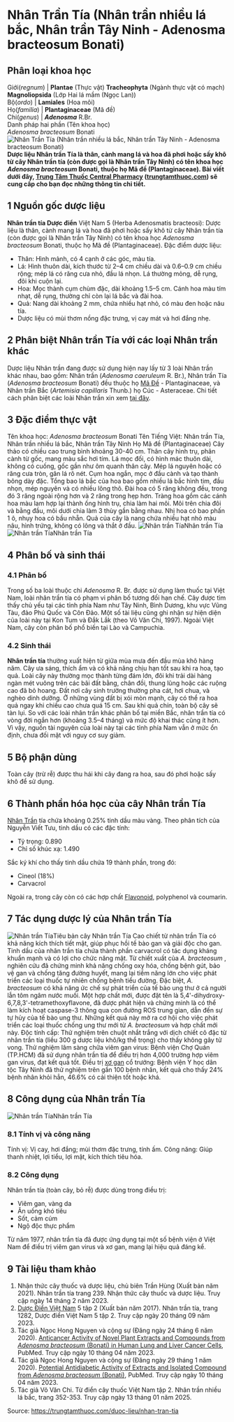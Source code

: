 # Nhân Trần Tía (Nhân trần nhiều lá bắc, Nhân trần Tây Ninh - Adenosma bracteosum Bonati)

Phân loại khoa học  
---  
Giới(_regnum_) |  **Plantae** (Thực vật) **Tracheophyta** (Ngành thực vật có mạch) **Magnoliopsida** (Lớp Hai lá mầm (Ngọc Lan))  
Bộ(_ordo_) | **Lamiales** (Hoa môi)  
Họ(_familia_) | **Plantaginaceae** (Mã đề)  
Chi(_genus_) | _**Adenosma**_ R.Br.  
Danh pháp hai phần (Tên khoa học)  
_Adenosma bracteosum_ Bonati  
![Nhân Trần Tía \(Nhân trần nhiều lá bắc, Nhân trần Tây Ninh - Adenosma bracteosum Bonati\)](https://trungtamthuoc.com/images/others/nhan-tran-tia-01-5175.jpg)
**Dược liệu Nhân trần Tía là thân, cành mang lá và hoa đã phơi hoặc sấy khô từ cây Nhân trần tía (còn được gọi là Nhân trần Tây Ninh) có tên khoa học _Adenosma bracteosum_ Bonati, thuộc họ Mã đề (Plantaginaceae). Bài viết dưới đây, [Trung Tâm Thuốc Central Pharmacy](https://trungtamthuoc.com/ "Trung Tâm Thuốc Central Pharmacy") ([trungtamthuoc.com](https://trungtamthuoc.com/ "trungtamthuoc.com")) sẽ cung cấp cho bạn đọc những thông tin chi tiết.**
##  1 Nguồn gốc dược liệu
**Nhân trần tía Dược điển** Việt Nam 5 (Herba Adenosmatis bracteosi): Dược liệu là thân, cành mang lá và hoa đã phơi hoặc sấy khô từ cây Nhân trần tía (còn được gọi là Nhân trần Tây Ninh) có tên khoa học _Adenosma bracteosum_ Bonati, thuộc họ Mã đề (Plantaginaceae).
Đặc điểm dược liệu:
  * Thân: Hình mảnh, có 4 cạnh ở các góc, màu tía.
  * Lá: Hình thuôn dài, kích thước từ 2–4 cm chiều dài và 0.6–0.9 cm chiều rộng; mép lá có răng cưa nhỏ, đầu lá nhọn. Lá thường mỏng, dễ rụng, đôi khi cuộn lại.
  * Hoa: Mọc thành cụm chùm đặc, dài khoảng 1.5–5 cm. Cánh hoa màu tím nhạt, dễ rụng, thường chỉ còn lại lá bắc và đài hoa.
  * Quả: Nang dài khoảng 2 mm, chứa nhiều hạt nhỏ, có màu đen hoặc nâu tía.
  * Dược liệu có mùi thơm nồng đặc trưng, vị cay mát và hơi đắng nhẹ.


##  2 Phân biệt Nhân trần Tía với các loại Nhân trần khác
Dược liệu Nhân trần đang được sử dụng hiện nay lấy từ 3 loài Nhân trần khác nhau, bao gồm: Nhân trần (_Adenosma caeruleum_ R. Br.), Nhân trần Tía (_Adenosma bracteosum_ Bonati) đều thuộc họ [Mã Đề](https://trungtamthuoc.com/duoc-lieu/ma-de "Mã Đề") - Plantaginaceae, và Nhân trần Bắc (_Artemisia capillaris_ Thunb.) họ Cúc - Asteraceae. Chi tiết cách phân biệt các loài Nhân trần xin xem [tại đây](https://trungtamthuoc.com/duoc-lieu/nhan-tran#1-cay-nhan-tran-co-may-loai).
##  3 Đặc điểm thực vật 
Tên khoa học:  _Adenosma bracteosum_ Bonati
Tên Tiếng Việt: Nhân trần Tía, Nhân trần nhiều lá bắc, Nhân trần Tây Ninh
Họ Mã đề (Plantaginaceae)
Cây thảo có chiều cao trung bình khoảng 30-40 cm. Thân cây hình trụ, phân cành từ gốc, mang màu sắc hơi tím. Lá mọc đối, có hình mác thuôn dài, không có cuống, gốc gần như ôm quanh thân cây. Mép lá nguyên hoặc có răng cưa tròn, gân lá rõ nét. Cụm hoa ngắn, mọc ở đầu cành và tạo thành bông dày đặc. Tổng bao lá bắc của hoa bao gồm nhiều lá bắc hình tim, đầu nhọn, mép nguyên và có nhiều lông thô. Đài hoa có 5 răng không đều, trong đó 3 răng ngoài rộng hơn và 2 răng trong hẹp hơn. Tràng hoa gồm các cánh hoa màu lam hợp lại thành ống hình trụ, chia làm hai môi. Môi trên chia đôi và bằng đầu, môi dưới chia làm 3 thùy gần bằng nhau. Nhị hoa có bao phấn 1 ô, nhụy hoa có bầu nhẵn. Quả của cây là nang chứa nhiều hạt nhỏ màu nâu, hình trứng, không có lông và thắt ở đầu. 
![Nhân trần Tía](https://trungtamthuoc.com/images/item/Nhan-tran-tia-0-1.jpg)Nhân trần Tía
![Nhân trần Tía](https://trungtamthuoc.com/images/item/nhan-tran-tia-01.jpg)Nhân trần Tía
##  4 Phân bố và sinh thái
### 4.1 Phân bố
Trong số ba loài thuộc chi _Adenosma_ R. Br. được sử dụng làm thuốc tại Việt Nam, loài nhân trần tía có phạm vi phân bố tương đối hạn chế. Cây được tìm thấy chủ yếu tại các tỉnh phía Nam như Tây Ninh, Bình Dương, khu vực Vũng Tàu, đảo Phú Quốc và Côn Đảo. Một số tài liệu cũng ghi nhận sự hiện diện của loài này tại Kon Tum và Đắk Lắk (theo Võ Văn Chi, 1997). Ngoài Việt Nam, cây còn phân bố phổ biến tại Lào và Campuchia.
### 4.2 Sinh thái
**Nhân trần tía** thường xuất hiện từ giữa mùa mưa đến đầu mùa khô hàng năm. Cây ưa sáng, thích ẩm và có khả năng chịu hạn tốt sau khi ra hoa, tạo quả. Loài cây này thường mọc thành từng đám lớn, đôi khi trải dài hàng ngàn mét vuông trên các bãi đất bằng, chân đồi, thung lũng hoặc các ruộng cao đã bỏ hoang. Đất nơi cây sinh trưởng thường pha cát, hơi chua, và nghèo dinh dưỡng. Ở những vùng đất bị xói mòn mạnh, cây có thể ra hoa quả ngay khi chiều cao chưa quá 15 cm. Sau khi quả chín, toàn bộ cây sẽ tàn lụi.
So với các loài nhân trần khác phân bố tại miền Bắc, nhân trần tía có vòng đời ngắn hơn (khoảng 3.5–4 tháng) và mức độ khai thác cũng ít hơn. Vì vậy, nguồn tài nguyên của loài này tại các tỉnh phía Nam vẫn ở mức ổn định, chưa đối mặt với nguy cơ suy giảm.
##  5 Bộ phận dùng
Toàn cây (trừ rễ) được thu hái khi cây đang ra hoa, sau đó phơi hoặc sấy khô để sử dụng.
##  6 Thành phần hóa học của cây Nhân trần Tía
[Nhân Trần](https://trungtamthuoc.com/duoc-lieu/nhan-tran-71 "Nhân Trần") tía chứa khoảng 0.25% tinh dầu màu vàng. Theo phân tích của Nguyễn Viết Tưu, tinh dầu có các đặc tính:
  * Tỷ trọng: 0.890
  * Chỉ số khúc xạ: 1.490


Sắc ký khí cho thấy tinh dầu chứa 19 thành phần, trong đó:
  * Cineol (18%)
  * Carvacrol


Ngoài ra, trong cây còn có các hợp chất [Flavonoid](https://trungtamthuoc.com/hoat-chat/flavonoid "Flavonoid"), polyphenol và coumarin.
##  7 Tác dụng dược lý của Nhân trần Tía
![Nhân trần Tía](https://trungtamthuoc.com/images/item/nhan-tran-tia-02.jpg)Tiêu bản cây Nhân trần Tía
Cao chiết từ nhân trần Tía có khả năng kích thích tiết mật, giúp phục hồi tế bào gan và giải độc cho gan. Tinh dầu của nhân trần tía chứa thành phần carvacrol có tác dụng kháng khuẩn mạnh và có lợi cho chức năng mật.
Từ chiết xuất của _A. bracteosum_ , nghiên cứu đã chứng minh khả năng chống oxy hóa, chống bệnh gút, bảo vệ gan và chống tăng đường huyết, mang lại tiềm năng lớn cho việc phát triển các loại thuốc tự nhiên chống bệnh tiểu đường. Đặc biệt, _A. bracteosum_ có khả năng ức chế sự phát triển của tế bào ung thư ở cả người lẫn tôm ngâm nước muối. Một hợp chất mới, được đặt tên là 5,4'-dihydroxy-6,7,8,3'-tetramethoxyflavone, đã được phát hiện và chứng minh là có thể làm kích hoạt caspase-3 thông qua con đường ROS trung gian, dẫn đến sự tự hủy của tế bào ung thư. Những kết quả này mở ra cơ hội cho việc phát triển các loại thuốc chống ung thư mới từ _A. bracteosum_ và hợp chất mới này.
Độc tính cấp: Thử nghiệm trên chuột nhắt trắng với dịch chiết cô đặc từ nhân trần tía (liều 300 g dược liệu khô/kg thể trọng) cho thấy không gây tử vong.
Thử nghiệm lâm sàng chữa viêm gan virus: Bệnh viện Chợ Quán (TP.HCM) đã sử dụng nhân trần tía để điều trị hơn 4,000 trường hợp viêm gan virus, đạt kết quả tốt.
Điều trị [xơ gan](https://trungtamthuoc.com/bai-viet/xo-gan "xơ gan") cổ trướng: Bệnh viện Y học dân tộc Tây Ninh đã thử nghiệm trên gần 100 bệnh nhân, kết quả cho thấy 24% bệnh nhân khỏi hẳn, 46.6% có cải thiện tốt hoặc khá.
##  8 Công dụng của Nhân trần Tía
![Nhân trần Tía](https://trungtamthuoc.com/images/item/Nhan-tran-tia-0-2.jpg)Nhân trần Tía
### 8.1 Tính vị và công năng
Tính vị: Vị cay, hơi đắng; mùi thơm đặc trưng, tính ấm.
Công năng: Giúp thanh nhiệt, lợi tiểu, lợi mật, kích thích tiêu hóa.
### 8.2 Công dụng
Nhân trần tía (toàn cây, bỏ rễ) được dùng trong điều trị:
  * Viêm gan, vàng da
  * Ăn uống khó tiêu
  * Sốt, cảm cúm
  * Ngộ độc thực phẩm


Từ năm 1977, nhân trần tía đã được ứng dụng tại một số bệnh viện ở Việt Nam để điều trị viêm gan virus và xơ gan, mang lại hiệu quả đáng kể.
##  9 Tài liệu tham khảo
  1. Nhận thức cây thuốc và dược liệu, chủ biên Trần Hùng (Xuất bản năm 2021). Nhân trần tía trang 239. Nhận thức cây thuốc và dược liệu. Truy cập ngày 14 tháng 2 năm 2023.
  2. [Dược Điển Việt Nam](https://trungtamthuoc.com/bai-viet/duoc-dien-viet-nam "Dược Điển Việt Nam") 5 tập 2 (Xuất bản năm 2017). Nhân trần tía, trang 1282, Dược điển Việt Nam 5 tập 2. Truy cập ngày 20 tháng 09 năm 2023.
  3. Tác giả Ngoc Hong Nguyen và cộng sự (Đăng ngày 24 tháng 6 năm 2020). [Anticancer Activity of Novel Plant Extracts and Compounds from _Adenosma bracteosum_ (Bonati) in Human Lung and Liver Cancer Cells](https://www.ncbi.nlm.nih.gov/pmc/articles/PMC7356985/#:~:text=Adenosma%20bracteosum%20Bonati%20\(A.,%2C%20%5B25%2C26%5D), PubMed. Truy cập ngày 10 tháng 04 năm 2023.
  4. Tác giả Ngoc Hong Nguyen và cộng sự (Đăng ngày 29 tháng 1 năm 2020). [Potential Antidiabetic Activity of Extracts and Isolated Compound from _Adenosma bracteosum_ (Bonati)](https://www.ncbi.nlm.nih.gov/pmc/articles/PMC7072461/), PubMed. Truy cập ngày 10 tháng 04 năm 2023.
  5. Tác giả Võ Văn Chi. Từ điển cây thuốc Việt Nam tập 2. Nhân trần nhiều lá bắc, trang 352-353. Truy cập ngày 13 tháng 01 năm 2025.




Source: https://trungtamthuoc.com/duoc-lieu/nhan-tran-tia